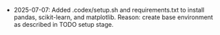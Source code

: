 

- 2025-07-07: Added .codex/setup.sh and requirements.txt to install pandas, scikit-learn, and matplotlib. Reason: create base environment as described in TODO setup stage.
